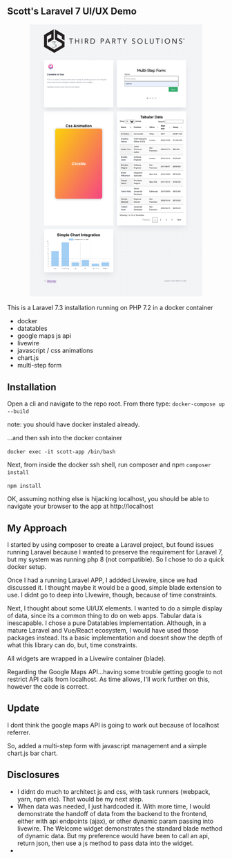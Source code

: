 ## Scott's Laravel 7 UI/UX Demo
<p align="center"><img src="public/img/demo-screenshot.png" width="400"></p>

This is a Laravel 7.3 installation running on PHP 7.2 in a docker container

- docker
- datatables
- google maps js api
- livewire
- javascript / css animations
- chart.js
- multi-step form

## Installation

Open a cli and navigate to the repo root. From there type:
`docker-compose up --build`

note: you should have docker instaled already. 

...and then ssh into the docker container

`docker exec -it scott-app /bin/bash`

Next, from inside the docker ssh shell, run  composer and npm 
`composer install`

`npm install`

OK, assuming nothing else is hijacking localhost, you should be able to navigate your browser to the app at http://localhost
## My Approach

I started by using composer to create a Laravel project, but found issues running Laravel because I 
wanted to preserve the requirement for Laravel 7, but my system was running php 8
(not compatible). So I chose to do a quick docker setup.

Once I had a running Laravel APP, I addded Livewire, since we had discussed it. I thought maybe 
it would be a good, simple blade extension to use. I didnt go to deep into LIvewire, though, 
because of time constraints.

Next, I thought about some UI/UX elements. I wanted to do a simple display of data, since its a common thing to
do on web apps. Tabular data is inescapable. I chose a pure Datatables implementation. Although, in a mature
Laravel and Vue/React ecosystem, I would have used those packages instead. Its a basic implementation and doesnt show the depth of
what this library can do, but, time constraints.

All widgets are wrapped in a Livewire container (blade). 

Regarding the Google Maps API...having some trouble getting google to not restrict
API calls from localhost. As time allows, I'll work further on this, however the code is
correct.


## Update

I dont think the google maps API is going to work out because of localhost referrer.

So, added a multi-step form with javascript management and a simple chart.js bar chart.

## Disclosures
- I didnt do much to architect js and css, with task runners (webpack, yarn, npm  etc). That would be my next step.
- When data was needed, I just hardcoded it. With more time, I would demonstrate the handoff of data
from the backend to the frontend, either with api endpoints (ajax), or
other dynamic param passing into livewire. The Welcome widget demonstrates the standard blade method of dynamic data. But my preference would
have been to call an api, return json, then use a js method to pass data into the widget.
- 
